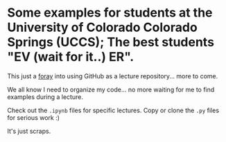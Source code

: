 # Some examples for students at the University of Colorado Colorado Springs (UCCS); The best students "EV (wait for it..) ER".

This just a [foray](https://www.google.com/search?q=foray&rlz=1C5CHFA_enUS814US814&oq=foray&aqs=chrome..69i57j0l5.1250j0j4&sourceid=chrome&ie=UTF-8) into using GitHub as a lecture repository... more to come.

We all know I need to organize my code... no more waiting for me to find examples during a lecture.

Check out the ``.ipynb`` files for specific lectures.  Copy or clone the ``.py`` files for serious work :)

It's just scraps. 
